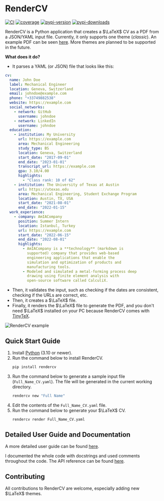 # RenderCV
[![CI](https://github.com/sinaatalay/rendercv/actions/workflows/ci.yaml/badge.svg?branch=main)](https://github.com/sinaatalay/rendercv/actions/workflows/ci.yaml)
[![coverage](https://coverage-badge.samuelcolvin.workers.dev/sinaatalay/rendercv.svg)](https://coverage-badge.samuelcolvin.workers.dev/redirect/sinaatalay/rendercv)
[![pypi-version](https://img.shields.io/pypi/v/rendercv?label=PyPI%20version&color=rgb(0%2C79%2C144))](https://pypi.python.org/pypi/rendercv)
[![pypi-downloads](https://img.shields.io/pepy/dt/rendercv?label=PyPI%20downloads&color=rgb(0%2C%2079%2C%20144))](https://pypi.python.org/pypi/rendercv)


RenderCV is a Python application that creates a $\LaTeX$ CV as a PDF from a JSON/YAML input file. Currently, it only supports one theme (*classic*). An example PDF can be seen [here](https://github.com/sinaatalay/rendercv/blob/main/John_Doe_CV.pdf?raw=true). More themes are planned to be supported in the future.

**What does it do?**

- It parses a YAML (or JSON) file that looks like this:
```yaml
cv:
  name: John Doe
  label: Mechanical Engineer
  location: Geneva, Switzerland
  email: johndoe@example.com
  phone: "+33749882538"
  website: https://example.com
  social_networks:
    - network: GitHub
      username: johndoe
    - network: LinkedIn
      username: johndoe
  education:
    - institution: My University
      url: https://example.com
      area: Mechanical Engineering
      study_type: BS
      location: Geneva, Switzerland
      start_date: "2017-09-01"
      end_date: "2023-01-01"
      transcript_url: https://example.com
      gpa: 3.10/4.00
      highlights:
        - "Class rank: 10 of 62"
    - institution: The University of Texas at Austin
      url: https://utexas.edu
      area: Mechanical Engineering, Student Exchange Program
      location: Austin, TX, USA
      start_date: "2021-08-01"
      end_date: "2022-01-15"
  work_experience:
    - company: AmIACompany
      position: Summer Intern
      location: Istanbul, Turkey
      url: https://example.com
      start_date: "2022-06-15"
      end_date: "2022-08-01"
      highlights:
        - AmIACompany is a **technology** (markdown is
          supported) company that provides web-based
          engineering applications that enable the
          simulation and optimization of products and
          manufacturing tools.
        - Modeled and simulated a metal-forming process deep
          drawing using finite element analysis with
          open-source software called CalculiX.
```
- Then, it validates the input, such as checking if the dates are consistent, checking if the URLs are correct, etc.
- Then, it creates a $\LaTeX$ file.
- Finally, it renders the $\LaTeX$ file to generate the PDF, and you don't need $\LaTeX$ installed on your PC because RenderCV comes with [TinyTeX](https://yihui.org/tinytex/).

![RenderCV example](docs/images/example.png)

## Quick Start Guide

1.  Install [Python](https://www.python.org/downloads/) (3.10 or newer).
2.  Run the command below to install RenderCV.
    ```bash
    pip install rendercv
    ```
3.  Run the command below to generate a sample input file (`Full_Name_CV.yaml`). The file will be generated in the current working directory.
    ```bash
    rendercv new "Full Name"
    ```
4.  Edit the contents of the `Full_Name_CV.yaml` file.
5.  Run the command below to generate your $\LaTeX$ CV.
    ```bash
    rendercv render Full_Name_CV.yaml
    ```

## Detailed User Guide and Documentation

A more detailed user guide can be found [here](https://sinaatalay.github.io/rendercv/user_guide).

I documented the whole code with docstrings and used comments throughout the code. The API reference can be found [here](https://sinaatalay.github.io/rendercv/api_reference/).

## Contributing

All contributions to RenderCV are welcome, especially adding new $\LaTeX$ themes.
